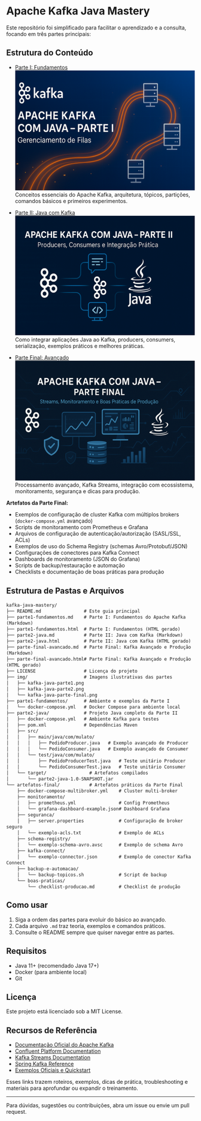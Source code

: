 # Apache Kafka Java Mastery

Este repositório foi simplificado para facilitar o aprendizado e a consulta, focando em três partes principais:

## Estrutura do Conteúdo

- [Parte I: Fundamentos](parte1-fundamentos.md)  
  ![Parte I](img/kafka-java-parte1.png)  
  Conceitos essenciais do Apache Kafka, arquitetura, tópicos, partições, comandos básicos e primeiros experimentos.

- [Parte II: Java com Kafka](parte2-java.md)  
  ![Parte II](img/kafka-java-parte2.png)  
  Como integrar aplicações Java ao Kafka, producers, consumers, serialização, exemplos práticos e melhores práticas.

- [Parte Final: Avançado](parte-final-avancado.md)  
  ![Parte Final](img/kafka-java-parte-final.png)  
  Processamento avançado, Kafka Streams, integração com ecossistema, monitoramento, segurança e dicas para produção.

**Artefatos da Parte Final:**

- Exemplos de configuração de cluster Kafka com múltiplos brokers (`docker-compose.yml` avançado)
- Scripts de monitoramento com Prometheus e Grafana
- Arquivos de configuração de autenticação/autorização (SASL/SSL, ACLs)
- Exemplos de uso do Schema Registry (schemas Avro/Protobuf/JSON)
- Configurações de conectores para Kafka Connect
- Dashboards de monitoramento (JSON do Grafana)
- Scripts de backup/restauração e automação
- Checklists e documentação de boas práticas para produção

## Estrutura de Pastas e Arquivos

```
kafka-java-mastery/
├── README.md                # Este guia principal
├── parte1-fundamentos.md    # Parte I: Fundamentos do Apache Kafka (Markdown)
├── parte1-fundamentos.html  # Parte I: Fundamentos (HTML gerado)
├── parte2-java.md           # Parte II: Java com Kafka (Markdown)
├── parte2-java.html         # Parte II: Java com Kafka (HTML gerado)
├── parte-final-avancado.md  # Parte Final: Kafka Avançado e Produção (Markdown)
├── parte-final-avancado.html# Parte Final: Kafka Avançado e Produção (HTML gerado)
├── LICENSE                  # Licença do projeto
├── img/                     # Imagens ilustrativas das partes
│   ├── kafka-java-parte1.png
│   ├── kafka-java-parte2.png
│   └── kafka-java-parte-final.png
├── parte1-fundamentos/      # Ambiente e exemplos da Parte I
│   └── docker-compose.yml   # Docker Compose para ambiente local
├── parte2-java/             # Projeto Java completo da Parte II
│   ├── docker-compose.yml   # Ambiente Kafka para testes
│   ├── pom.xml              # Dependências Maven
│   ├── src/
│   │   ├── main/java/com/mulato/
│   │   │   ├── PedidoProducer.java   # Exemplo avançado de Producer
│   │   │   └── PedidoConsumer.java   # Exemplo avançado de Consumer
│   │   └── test/java/com/mulato/
│   │       ├── PedidoProducerTest.java   # Teste unitário Producer
│   │       └── PedidoConsumerTest.java   # Teste unitário Consumer
│   └── target/                # Artefatos compilados
│       └── parte2-java-1.0-SNAPSHOT.jar
└── artefatos-final/           # Artefatos práticos da Parte Final
    ├── docker-compose-multibroker.yml    # Cluster multi-broker
    ├── monitoramento/
    │   ├── prometheus.yml                # Config Prometheus
    │   └── grafana-dashboard-example.json# Dashboard Grafana
    ├── seguranca/
    │   ├── server.properties             # Configuração de broker seguro
    │   └── exemplo-acls.txt              # Exemplo de ACLs
    ├── schema-registry/
    │   └── exemplo-schema-avro.avsc      # Exemplo de schema Avro
    ├── kafka-connect/
    │   └── exemplo-connector.json        # Exemplo de conector Kafka Connect
    ├── backup-e-automacao/
    │   └── backup-topicos.sh             # Script de backup
    └── boas-praticas/
        └── checklist-producao.md         # Checklist de produção
```

## Como usar

1. Siga a ordem das partes para evoluir do básico ao avançado.
2. Cada arquivo `.md` traz teoria, exemplos e comandos práticos.
3. Consulte o README sempre que quiser navegar entre as partes.

## Requisitos

- Java 11+ (recomendado Java 17+)
- Docker (para ambiente local)
- Git

## Licença

Este projeto está licenciado sob a MIT License.

## Recursos de Referência

- [Documentação Oficial do Apache Kafka](https://kafka.apache.org/documentation/)
- [Confluent Platform Documentation](https://docs.confluent.io/)
- [Kafka Streams Documentation](https://kafka.apache.org/documentation/streams/)
- [Spring Kafka Reference](https://docs.spring.io/spring-kafka/docs/current/reference/html/)
- [Exemplos Oficiais e Quickstart](https://kafka.apache.org/quickstart)

Esses links trazem roteiros, exemplos, dicas de prática, troubleshooting e materiais para aprofundar ou expandir o treinamento.

---

Para dúvidas, sugestões ou contribuições, abra um issue ou envie um pull request.
